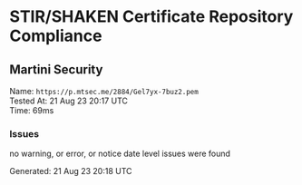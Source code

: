 # STIR/SHAKEN Certificate Repository Compliance

## Martini Security

Name: `https://p.mtsec.me/2884/Gel7yx-7buz2.pem`\
Tested At: 21 Aug 23 20:17 UTC\
Time: 69ms

### Issues

no warning, or error, or notice date level issues were found

Generated: 21 Aug 23 20:18 UTC